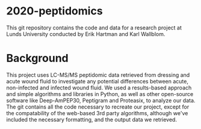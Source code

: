 # 2020-peptidomics
This git repository contains the code and data for a research project at Lunds University conducted by Erik Hartman and Karl Wallblom.

# Background
This project uses LC-MS/MS peptidomic data retrieved from dressing and acute wound fluid to investigate any potential differences between acute, non-infected and infected wound fluid. We used a results-based approach and simple algorithms and libraries in Python, as well as other open-source software like Deep-AmPEP30, Peptigram and Proteasix, to analyze our data. The git contains all the code necessary to recreate our project, except for the compatability of the web-based 3rd party algorithms, although we've included the necessary formatting, and the output data we retrieved.



